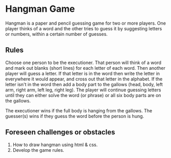 # Hangman Game

Hangman is a paper and pencil guessing game for two or more players. One player thinks of a word and the other tries to guess it by suggesting letters or numbers, within a certain number of guesses.

## Rules
Choose one person to be the executioner. That person will think of a word and mark out blanks (short lines) for each letter of each word. Then another player will guess a letter. If that letter is in the word then write the letter in everywhere it would appear, and cross out that letter in the alphabet. If the letter isn't in the word then add a body part to the gallows (head, body, left arm, right arm, left leg, right leg). The player will continue guessing letters until they can either solve the word (or phrase) or all six body parts are on the gallows.

The executioner wins if the full body is hanging from the gallows. The guesser(s) wins if they guess the word before the person is hung.

## Foreseen challenges or obstacles
1. How to draw hangman using html & css.
2. Develop the game rules.


